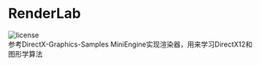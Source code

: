# RenderLab

![license](https://img.shields.io/github/license/liaochenhan/RenderLab)  
参考DirectX-Graphics-Samples MiniEngine实现渲染器，用来学习DirectX12和图形学算法
